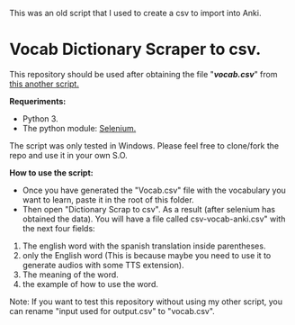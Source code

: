 This was an old script that I used to create a csv to import into Anki.

# Vocab Dictionary Scraper to csv.

This repository should be used after obtaining the file "***vocab.csv***" from [this another script.](https://github.com/Nahlez/Add-new-vocabulary-to-a-csv "this another script.")

**Requeriments:**

- Python 3.
- The python module: [Selenium.](https://selenium-python.readthedocs.io/installation.html "Selenium.")

The script was only tested in Windows. Please feel free to clone/fork the repo and use it in your own S.O.

**How to use the script:**

- Once you have generated the "Vocab.csv" file with the vocabulary you want to learn, paste it in the root of this folder.
- Then open "Dictionary Scrap to csv". As a result (after selenium has obtained the data). You will have a file called csv-vocab-anki.csv" with the next four fields:

1) The english word with the spanish translation inside parentheses.
2) only the English word (This is because maybe you need to use it to generate audios with some TTS extension).
3) The meaning of the word.
4) the example of how to use the word.



Note: If you want to test this repository without using my other script, you can rename "input used for output.csv" to "vocab.csv".

